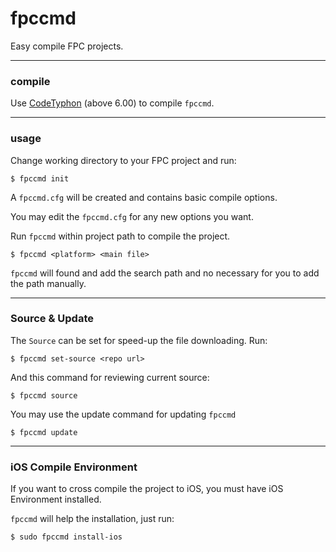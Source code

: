 # fpccmd

Easy compile FPC projects.

- - -

### compile

Use [CodeTyphon](http://www.pilotlogic.com/) (above 6.00) to compile ```fpccmd```.

- - -

### usage

Change working directory to your FPC project and run:

```
$ fpccmd init
```

A ```fpccmd.cfg``` will be created and contains basic compile options.

You may edit the ```fpccmd.cfg``` for any new options you want.

Run ```fpccmd``` within project path to compile the project.

```
$ fpccmd <platform> <main file>
```

```fpccmd``` will found and add the search path and no necessary for you to add the path manually.

- - -

### Source & Update

The ```Source``` can be set for speed-up the file downloading. Run:

```
$ fpccmd set-source <repo url>
```

And this command for reviewing current source:

```
$ fpccmd source
```

You may use the update command for updating ```fpccmd```

```
$ fpccmd update
```

- - -

### iOS Compile Environment

If you want to cross compile the project to iOS, you must have iOS Environment installed.

```fpccmd``` will help the installation, just run:

```
$ sudo fpccmd install-ios
```

